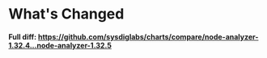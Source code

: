 # What's Changed

#### Full diff: https://github.com/sysdiglabs/charts/compare/node-analyzer-1.32.4...node-analyzer-1.32.5

